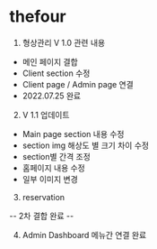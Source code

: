 # thefour

1. 형상관리 V  1.0 관련 내용
 - 메인 페이지 결합
 - Client section 수정
 - Client page / Admin page 연결
 - 2022.07.25 완료

2. V 1.1 업데이트
 - Main page section 내용 수정
 - section img 해상도 별 크기 차이 수정
 - section별 간격 조정
 - 홈페이지 내용 수정
 - 일부 이미지 변경

 3. reservation


-- 2차 결합 완료 -- 

 4. Admin Dashboard 메뉴간 연결 완료

